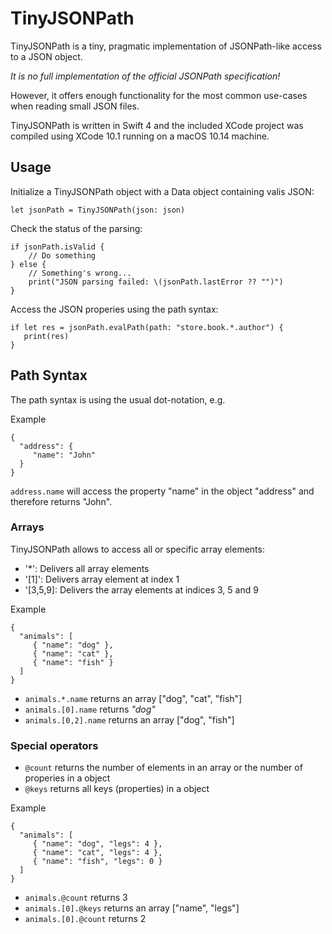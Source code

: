 # TinyJSONPath

TinyJSONPath is a tiny, pragmatic implementation of JSONPath-like access to a JSON object.

*It is no full implementation of the official JSONPath specification!*

However, it offers enough functionality for the most common use-cases when reading small JSON files.

TinyJSONPath is written in Swift 4 and the included XCode project was compiled using XCode 10.1 running on a macOS 10.14 machine.

## Usage

Initialize a TinyJSONPath object with a Data object containing valis JSON:

```
let jsonPath = TinyJSONPath(json: json)
```

Check the status of the parsing:

```
if jsonPath.isValid {
    // Do something
} else {
    // Something's wrong...
    print("JSON parsing failed: \(jsonPath.lastError ?? "")")
}
```

Access the JSON properies using the path syntax:

```
if let res = jsonPath.evalPath(path: "store.book.*.author") {
   print(res)
}
```

## Path Syntax

The path syntax is using the usual dot-notation, e.g.

Example
```
{
  "address": {
     "name": "John"
  }
}
```

`address.name` will access the property "name" in the object "address" and therefore returns "John".

### Arrays

TinyJSONPath allows to access all or specific array elements:

- '*': Delivers all array elements
- '[1]': Delivers array element at index 1
- '[3,5,9]: Delivers the array elements at indices 3, 5 and 9

Example
```
{
  "animals": [
     { "name": "dog" },
     { "name": "cat" },
     { "name": "fish" }
  ]
}
```

- `animals.*.name` returns an array ["dog", "cat", "fish"]
- `animals.[0].name` returns *"dog"*
- `animals.[0,2].name` returns an array ["dog", "fish"]

### Special operators

- `@count` returns the number of elements in an array or the number of properies in a object
- `@keys` returns all keys (properties) in a object

Example
```
{
  "animals": [
     { "name": "dog", "legs": 4 },
     { "name": "cat", "legs": 4 },
     { "name": "fish", "legs": 0 }
  ]
}
```

- `animals.@count` returns 3
- `animals.[0].@keys` returns an array ["name", "legs"]
- `animals.[0].@count` returns 2
